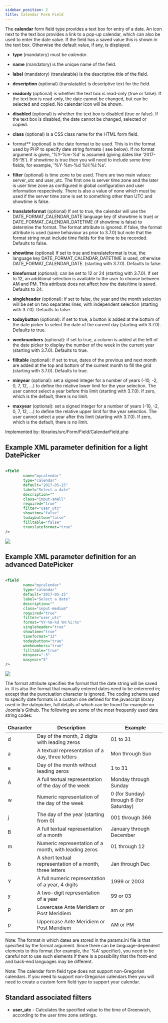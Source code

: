 ```yaml
---
sidebar_position: 2
title: Calendar Form Field
---
```



The **calendar** form field type provides a text box for entry of a date. An icon next to the text box provides a link
to a pop-up calendar, which can also be used to enter the date value. If the field has a saved value this is shown in
the text box. Otherwise the default value, if any, is displayed.

- **type** (mandatory) must be *calendar*.
- **name** (mandatory) is the unique name of the field.
- **label** (mandatory) (translatable) is the descriptive title of the
  field.
- **description** (optional) (translatable) is descriptive text for the field.
- **readonly** (optional) is whether the text box is read-only (true or false). If the text box is read-only, the date
  cannot be changed, but can be selected and copied. No calendar icon will be shown.
- **disabled** (optional) is whether the text box is disabled (true or false). If the text box is disabled, the date
  cannot be changed, selected or copied.
- **class** (optional) is a CSS class name for the HTML form field.
- format** (optional) is the date format to be used. This is in the format used by PHP to specify date string formats (
  see below). If no format argument is given, '%Y-%m-%d' is assumed (giving dates like '2017-05-15'). If showtime is
  true then you will need to include some time fields, for example, '%Y-%m-%d %H:%i:%s'.
- **filter** (optional) is time zone to be used. There are two main values: server_utc and user_utc. The first one is
  server time zone and the later is user time zone as configured in global configuration and user information
  respectively. There is also a value of none which must be used if the server time zone is set to something other than
  UTC and showtime is false.
- **translateformat** (optional) If set to true, the calendar will use the DATE_FORMAT_CALENDAR_DATE language key (if
  showtime is true) or DATE_FORMAT_CALENDAR_DATETIME (if showtime is false) to determine the format. The format
  attribute is ignored. If false, the format attribute is used (same behaviour as prior to 3.7.0) but note that the
  format string must include time fields for the time to be recorded. Defaults to false.
- **showtime** (optional) If set to true and translateformat is true, the language key DATE_FORMAT_CALENDAR_DATETIME is
  used, otherwise DATE_FORMAT_CALENDAR_DATE. (starting with 3.7.0). Defaults to false.
- **timeformat** (optional): can be set to 12 or 24 (starting with 3.7.0). If set to 12, an additional selection is
  available to the user to choose between AM and PM. This attribute does not affect how the date/time is saved. Defaults
  to 24.
- **singleheader** (optional): if set to false, the year and the month selection will be set on two separates lines,
  with independent selection (starting with 3.7.0). Defaults to false.

- **todaybutton** (optional): if set to true, a button is added at the bottom of the date picker to select the date of
  the current day (starting with 3.7.0). Defaults to true.

- **weeknumbers** (optional): if set to true, a column is added at the left of the date picker to display the number of
  the week in the current year (starting with 3.7.0). Defaults to true.

- **filltable** (optional): if set to true, dates of the previous and next month are added at the top and bottom of the
  current month to fill the grid (starting with 3.7.0). Defaults to true.

- **minyear** (optional): set a signed integer for a number of years (-10, -2, 0, 7, 12, ...) to define the relative
  lower limit for the year selection. The user cannot select a year before this limit (starting with 3.7.0). If zero,
  which is the default, there is no limit.

- **maxyear** (optional): set a signed integer for a number of years (-10, -2, 0, 7, 12, ...) to define the relative
  upper limit for the year selection. The user cannot select a year after this limit (starting with 3.7.0). If zero,
  which is the default, there is no limit.

Implemented by: libraries/src/Form/Field/CalendarField.php

## Example XML parameter definition for a light DatePicker

```xml

<field
        name="mycalendar"
        type="calendar"
        default="2017-05-15"
        label="Select a date"
        description=""
        class="input-small"
        required="true"
        filter="user_utc"
        showtime="false"
        todaybutton="false"
        filltable="false"
        translateformat="true"
/>
```

![](D:\Mark\Documents\GitHub\DevelopersManual\static\img\screenshots\DatePicker1.calendar-en.png)

## Example XML parameter definition for an advanced DatePicker

```xml

<field
        name="mycalendar"
        type="calendar"
        default="2017-05-15"
        label="Select a date"
        description=""
        class="input-medium"
        required="true"
        filter="user_utc"
        format="%Y-%m-%d %H:%i:%s"
        singleheader="true"
        showtime="true"
        timeformat="12"
        todaybutton="true"
        weeknumbers="true"
        filltable="true"
        minyear="-3"
        maxyear="5"
/>
```

![](D:\Mark\Documents\GitHub\DevelopersManual\static\img\screenshots\DatePicker2.calendar-en.png)

The format attribute specifies the format that the date string will be saved in. It is also the format that manually
entered dates need to be enterered in; except that the punctuation character is ignored. The coding scheme used to
specify date formats is a custom one defined for the javascript library used in the datepicker, full details of which
can be found for example on Joomla's Github. The following are some of the most frequently used date string codes:

| **Character** | **Description**                                          | **Example**                             |
  |---------------|----------------------------------------------------------|-----------------------------------------|
| d             | Day of the month, 2 digits with leading zeros            | 01 to 31                                | 
| a             | A textual representation of a day, three letters         | Mon through Sun                         | 
| e             | Day of the month without leading zeros                   | 1 to 31                                 | 
| A             | A full textual representation of the day of the week     | Monday through Sunday                   | 
| w             | Numeric representation of the day of the week            | 0 (for Sunday) through 6 (for Saturday) | 
| j             | The day of the year (starting from 0)                    | 001 through 366                         | 
| B             | A full textual representation of a month                 | January through December                | 
| m             | Numeric representation of a month, with leading zeros    | 01 through 12                           | 
| b             | A short textual representation of a month, three letters | Jan through Dec                         | 
| Y             | A full numeric representation of a year, 4 digits        | 1999 or 2003                            | 
| y             | A two-digit representation of a year                     | 99 or 03                                | 
| P             | Lowercase Ante Meridiem or Post Meridiem                 | am or pm                                | 
| p             | Uppercase Ante Meridiem or Post Meridiem                 | AM or PM                                | 

Note: The format in which dates are stored in the params.ini file is that specified by the format argument. Since there
can be language-dependent elements to this format (for example, the '%A' specifier), you need to be careful not to use
such elements if there is a possibility that the front-end and back-end languages may be different.

Note: The calendar form field type does not support non-Gregorian calendars. If you need to support non-Gregorian
calendars then you will need to create a custom form field type to support your calendar. 

## Standard associated filters
* **user_utc** - Calculates the specified value to the time of Greenwich, according to the user time zone settings.
